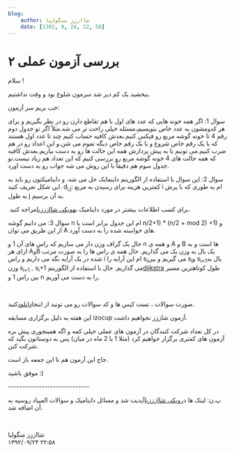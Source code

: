 ```yaml
---
blog:
    author: شااززز منگولیا
    date: [1392, 9, 24, 22, 58]
---
```

# بررسی آزمون عملی ۲

<div class="cnt">
سلام !<p></p>
<p>ببخشید یک کم دیر شد سرمون شلوغ بود و وقت نداشتیم.</p>
<p>خب بریم سر آزمون:</p>
<p>سوال 1: اگر همه خونه هایی که عدد های اول با هم تقاطع دارن رو در نظر بگیریم و برای هر کدومشون یه عدد خاص بنویسیم،مسئله خیلی راحت تر می شه.مثلاً اگر تو جدول دوم رقم 4 تا خونه گوشه مربع رو فیکس کنیم.بعدش کافیه حساب کنیم چند تا عدد اول هستند که با یک رقم خاص شروع و با یک رقم خاص دیگه تموم می شن.و این اعداد رو در هم ضرب کنیم.می تونیم با یه پیش پردازش همه این حالت ها رو به دست بیاریم.بعدش کافیه که همه حالت های 4 خونه گوشه مربع رو بررسی کنیم که این تعداد هم زیاد نیست.تو جدول سوم هم دقیقاً با این روش می شه جواب رو به دست اورد.</p>
<p>سوال 2: این سوال با استفاده از الگوریتم داینمایک حل می شه. و داینامیکتون رو باید به این شکل تعریف کنید. d<sub>i,j</sub>: کمترین هزینه برای رسیدن به مربع i ام به طوری که با پرش به طول j به آن برسیم.</p>
<p> برای کسب اطلاعات بیشتر در مورد داینامیک به<a href="http://shaazzz.blogfa.com/page/wiki.aspx">ویکی شاازززیا</a>مراجه کنید. </p>
<p>سوال 3: می دانیم گوشه n ام این جدول برابر است با n/2+1) * (n/2 + mod 2) +1) و از این طریق می توان A های خواسته شده را به دست آورد.</p>
<p>حال یک گراف وزن دار می سازیم که راس های آن 1 و n و همه ی A و B ها است و به ازای هر AوB یک یال به وزن یک می گذاریم. حال همه ی راس ها را به صورت مرتب شده در یک آرایه نگه می داریم و راس i ام این آرایه را s<sub>i</sub>می گیریم و بین s<sub>i</sub>و s<sub>i+1</sub>یال به وزن<sub> </sub>s<sub>i+1 -</sub> s<sub>i</sub>+1 می گذاریم. حال با استفاده از الگوریتم<a href="http://en.wikipedia.org/wiki/Dijkstra's_algorithm">dijkstra</a> طول کوتاهترین مسیر بین راس 1 و n را به دست می آوریم.</p>
<p><br/></p>
<p>صورت سوالات ، تست کیس ها و کد سوالات رو می تونید از اینجا<a href="http://bayanbox.ir/id/5106417831568194200?info">دانلود</a>کنید.</p>
<p>این هفته به دلیل برگزاری مسابقه izocup آزمون شاززز نخواهیم داشت.</p>
<p>در کل تعداد شرکت کنندگان در آزمون های عملی خیلی کمه و اگه همینجوری پیش بره آزمون های کمتری برگزار خواهیم کرد (مثلا 1 یا 2 ماه در میان) پس به دوستاتون بگید که شرکت کنن.</p>
<p>جاج این آرمون هم تا این جمعه باز است.</p>
<p>موفق باشید :)</p>
<p>-----------------------------</p>
<p>پ.ن: لینک ها در<a href="http://shaazzz.blogfa.com/page/wiki">ویکی شاازززیا</a>آپدیت شد و مسائل داینامیک و سوالات المپیاد روسیه به آن اضافه شد.</p>
<p><br/></p>
</div>

<div class="blog-info">
    <div class="blog-author">شااززز منگولیا</div>
    <div class="blog-date">۱۳۹۲/۰۹/۲۴ ۲۲:۵۸</div>
</div>

